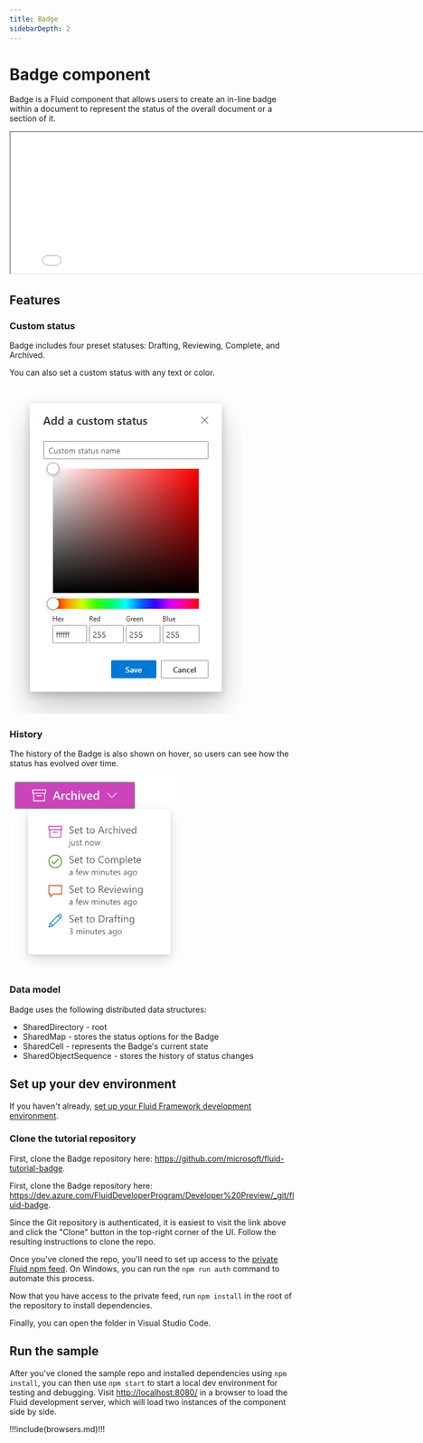 ```yaml
---
title: Badge
sidebarDepth: 2
---
```


# Badge component

Badge is a Fluid component that allows users to create an in-line badge within a document to represent the status
of the overall document or a section of it.

<style>
  iframe#badge {
    height: 250px;
    width: 800px;
  }
</style>

<iframe id="badge" src="/fluid/badge.html"></iframe>

## Features

### Custom status

Badge includes four preset statuses: Drafting, Reviewing, Complete, and Archived.

You can also set a custom status with any text or color.

![Color picker and custom status UI](./badge-color-picker.png)

### History

The history of the Badge is also shown on hover, so users can see how the status has evolved over time.

![Status history UI](./badge-history.png)

### Data model

Badge uses the following distributed data structures:

- SharedDirectory - root
- SharedMap - stores the status options for the Badge
- SharedCell - represents the Badge's current state
- SharedObjectSequence - stores the history of status changes

## Set up your dev environment

If you haven't already, [set up your Fluid Framework development
environment](../guide/README.md#set-up-your-development-environment).

### Clone the tutorial repository

<vue-markdown v-if="$themeConfig.DOCS_AUDIENCE === 'internal'">

First, clone the Badge repository here: <https://github.com/microsoft/fluid-tutorial-badge>.

</vue-markdown>
<vue-markdown v-else>

First, clone the Badge repository here:
   <https://dev.azure.com/FluidDeveloperProgram/Developer%20Preview/_git/fluid-badge>.

</vue-markdown>

Since the Git repository is authenticated, it is easiest to visit the link above and click the "Clone" button in the
top-right corner of the UI. Follow the resulting instructions to clone the repo.

Once you've cloned the repo, you'll need to set up access to the [private Fluid npm feed](../guide/package-feed.md). On
Windows, you can run the `npm run auth` command to automate this process.

Now that you have access to the private feed, run `npm install` in the root of the repository to install dependencies.

Finally, you can open the folder in Visual Studio Code.

## Run the sample

After you've cloned the sample repo and installed dependencies using `npm install`, you can then use `npm start` to start
a local dev environment for testing and debugging. Visit <http://localhost:8080/> in a browser to load the Fluid
development server, which will load two instances of the component side by side.

!!!include(browsers.md)!!!

